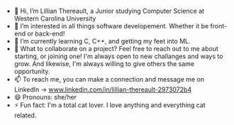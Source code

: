 - 👋 Hi, I’m Lillian Thereault, a Junior studying Computer Science at Western Carolina University
- 👀 I’m interested in all things software developement. Whether it be front-end or back-end!
- 🌱 I’m currently learning C, C++, and getting my feet into ML.
- 💞️ What to collaborate on a project? Feel free to reach out to me about starting, or joining one! I'm always open to new challanges and ways to grow. And likewise, I'm always willing to give others the same opportunity.
- 📫 To reach me, you can make a connection and message me on LinkedIn -> www.linkedin.com/in/lillian-thereault-2973072b4
- 😄 Pronouns: she/her
- ⚡ Fun fact: I'm a total cat lover. I love anything and everything cat related.
